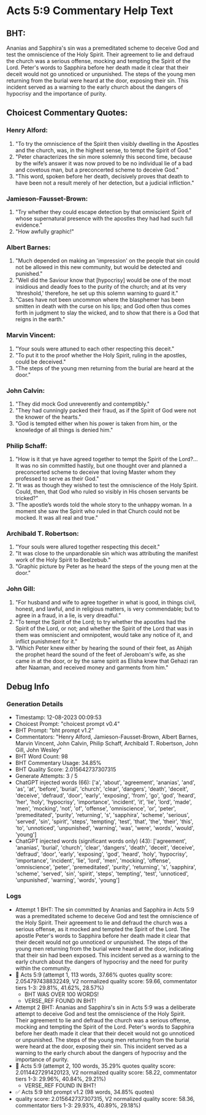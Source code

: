 # Acts 5:9 Commentary Help Text

## BHT:
Ananias and Sapphira's sin was a premeditated scheme to deceive God and test the omniscience of the Holy Spirit. Their agreement to lie and defraud the church was a serious offense, mocking and tempting the Spirit of the Lord. Peter's words to Sapphira before her death made it clear that their deceit would not go unnoticed or unpunished. The steps of the young men returning from the burial were heard at the door, exposing their sin. This incident served as a warning to the early church about the dangers of hypocrisy and the importance of purity.

## Choicest Commentary Quotes:
### Henry Alford:
1. "To try the omniscience of the Spirit then visibly dwelling in the Apostles and the church, was, in the highest sense, to tempt the Spirit of God."
2. "Peter characterizes the sin more solemnly this second time, because by the wife’s answer it was now proved to be no individual lie of a bad and covetous man, but a preconcerted scheme to deceive God."
3. "This word, spoken before her death, decisively proves that death to have been not a result merely of her detection, but a judicial infliction."

### Jamieson-Fausset-Brown:
1. "Try whether they could escape detection by that omniscient Spirit of whose supernatural presence with the apostles they had had such full evidence." 
2. "How awfully graphic!"

### Albert Barnes:
1. "Much depended on making an 'impression' on the people that sin could not be allowed in this new community, but would be detected and punished."
2. "Well did the Saviour know that [hypocrisy] would be one of the most insidious and deadly foes to the purity of the church; and at its very 'threshold,' therefore, he set up this solemn warning to guard it."
3. "Cases have not been uncommon where the blasphemer has been smitten in death with the curse on his lips; and God often thus comes forth in judgment to slay the wicked, and to show that there is a God that reigns in the earth."

### Marvin Vincent:
1. "Your souls were attuned to each other respecting this deceit."
2. "To put it to the proof whether the Holy Spirit, ruling in the apostles, could be deceived."
3. "The steps of the young men returning from the burial are heard at the door."

### John Calvin:
1. "They did mock God unreverently and contemptibly."
2. "They had cunningly packed their fraud, as if the Spirit of God were not the knower of the hearts."
3. "God is tempted either when his power is taken from him, or the knowledge of all things is denied him."

### Philip Schaff:
1. "How is it that ye have agreed together to tempt the Spirit of the Lord?... It was no sin committed hastily, but one thought over and planned a preconcerted scheme to deceive that loving Master whom they professed to serve as their God." 
2. "It was as though they wished to test the omniscience of the Holy Spirit. Could, then, that God who ruled so visibly in His chosen servants be tricked?" 
3. "The apostle’s words told the whole story to the unhappy woman. In a moment she saw the Spirit who ruled in that Church could not be mocked. It was all real and true."

### Archibald T. Robertson:
1. "Your souls were allured together respecting this deceit."
2. "It was close to the unpardonable sin which was attributing the manifest work of the Holy Spirit to Beelzebub."
3. "Graphic picture by Peter as he heard the steps of the young men at the door."

### John Gill:
1. "For husband and wife to agree together in what is good, in things civil, honest, and lawful, and in religious matters, is very commendable; but to agree in a fraud, in a lie, is very dreadful."
2. "To tempt the Spirit of the Lord; to try whether the apostles had the Spirit of the Lord, or not; and whether the Spirit of the Lord that was in them was omniscient and omnipotent, would take any notice of it, and inflict punishment for it."
3. "Which Peter knew either by hearing the sound of their feet, as Ahijah the prophet heard the sound of the feet of Jeroboam's wife, as she came in at the door, or by the same spirit as Elisha knew that Gehazi ran after Naaman, and received money and garments from him."


## Debug Info
### Generation Details
- Timestamp: 12-08-2023 00:09:53
- Choicest Prompt: "choicest prompt v0.4"
- BHT Prompt: "bht prompt v1.2"
- Commentators: "Henry Alford, Jamieson-Fausset-Brown, Albert Barnes, Marvin Vincent, John Calvin, Philip Schaff, Archibald T. Robertson, John Gill, John Wesley"
- BHT Word Count: 98
- BHT Commentary Usage: 34.85%
- BHT Quality Score: 2.015642737307315
- Generate Attempts: 3 / 5
- ChatGPT injected words (66):
	['a', 'about', 'agreement', 'ananias', 'and', 'as', 'at', 'before', 'burial', 'church', 'clear', 'dangers', 'death', 'deceit', 'deceive', 'defraud', 'door', 'early', 'exposing', 'from', 'go', 'god', 'heard', 'her', 'holy', 'hypocrisy', 'importance', 'incident', 'it', 'lie', 'lord', 'made', 'men', 'mocking', 'not', 'of', 'offense', 'omniscience', 'or', 'peter', 'premeditated', 'purity', 'returning', 's', 'sapphira', 'scheme', 'serious', 'served', 'sin', 'spirit', 'steps', 'tempting', 'test', 'that', 'the', 'their', 'this', 'to', 'unnoticed', 'unpunished', 'warning', 'was', 'were', 'words', 'would', 'young']
- ChatGPT injected words (significant words only) (43):
	['agreement', 'ananias', 'burial', 'church', 'clear', 'dangers', 'death', 'deceit', 'deceive', 'defraud', 'door', 'early', 'exposing', 'god', 'heard', 'holy', 'hypocrisy', 'importance', 'incident', 'lie', 'lord', 'men', 'mocking', 'offense', 'omniscience', 'peter', 'premeditated', 'purity', 'returning', 's', 'sapphira', 'scheme', 'served', 'sin', 'spirit', 'steps', 'tempting', 'test', 'unnoticed', 'unpunished', 'warning', 'words', 'young']

### Logs
- Attempt 1 BHT: The sin committed by Ananias and Sapphira in Acts 5:9 was a premeditated scheme to deceive God and test the omniscience of the Holy Spirit. Their agreement to lie and defraud the church was a serious offense, as it mocked and tempted the Spirit of the Lord. The apostle Peter's words to Sapphira before her death made it clear that their deceit would not go unnoticed or unpunished. The steps of the young men returning from the burial were heard at the door, indicating that their sin had been exposed. This incident served as a warning to the early church about the dangers of hypocrisy and the need for purity within the community.
- 🔄 Acts 5:9 (attempt 1, 113 words, 37.66% quotes quality score: 2.054797438832249, V2 normalized quality score: 59.66, commentator tiers 1-3: 29.81%, 41.62%, 28.57%) 
	- BHT WAS OVER 100 WORDS! 
	- VERSE_REF FOUND IN BHT!
- Attempt 2 BHT: Ananias and Sapphira's sin in Acts 5:9 was a deliberate attempt to deceive God and test the omniscience of the Holy Spirit. Their agreement to lie and defraud the church was a serious offense, mocking and tempting the Spirit of the Lord. Peter's words to Sapphira before her death made it clear that their deceit would not go unnoticed or unpunished. The steps of the young men returning from the burial were heard at the door, exposing their sin. This incident served as a warning to the early church about the dangers of hypocrisy and the importance of purity.
- 🔄 Acts 5:9 (attempt 2, 100 words, 35.29% quotes quality score: 2.0114427291420123, V2 normalized quality score: 58.22, commentator tiers 1-3: 29.96%, 40.84%, 29.21%) 
	- VERSE_REF FOUND IN BHT!
- ✅ Acts 5:9 bht prompt v1.2 (98 words, 34.85% quotes)
- quality score: 2.015642737307315, V2 normalized quality score: 58.36, commentator tiers 1-3: 29.93%, 40.89%, 29.18%)
